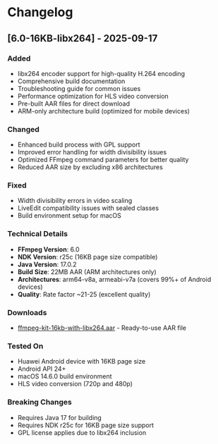 # Changelog

## [6.0-16KB-libx264] - 2025-09-17

### Added
- libx264 encoder support for high-quality H.264 encoding
- Comprehensive build documentation
- Troubleshooting guide for common issues
- Performance optimization for HLS video conversion
- Pre-built AAR files for direct download
- ARM-only architecture build (optimized for mobile devices)

### Changed
- Enhanced build process with GPL support
- Improved error handling for width divisibility issues
- Optimized FFmpeg command parameters for better quality
- Reduced AAR size by excluding x86 architectures

### Fixed
- Width divisibility errors in video scaling
- LiveEdit compatibility issues with sealed classes
- Build environment setup for macOS

### Technical Details
- **FFmpeg Version**: 6.0
- **NDK Version**: r25c (16KB page size compatible)
- **Java Version**: 17.0.2
- **Build Size**: 22MB AAR (ARM architectures only)
- **Architectures**: arm64-v8a, armeabi-v7a (covers 99%+ of Android devices)
- **Quality**: Rate factor ~21-25 (excellent quality)

### Downloads
- [ffmpeg-kit-16kb-with-libx264.aar](releases/ffmpeg-kit-16kb-with-libx264.aar) - Ready-to-use AAR file

### Tested On
- Huawei Android device with 16KB page size
- Android API 24+
- macOS 14.6.0 build environment
- HLS video conversion (720p and 480p)

### Breaking Changes
- Requires Java 17 for building
- Requires NDK r25c for 16KB page size support
- GPL license applies due to libx264 inclusion
